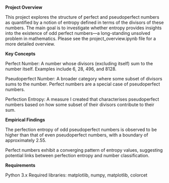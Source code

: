 **Project Overview**

This project explores the structure of perfect and pseudoperfect numbers as quantified by a notion of entropy defined in terms of the divisors of these numbers. The main goal is to investigate whether entropy provides insights into the existence of odd perfect numbers—a long-standing unsolved problem in mathematics.
Please see the project_overview.ipynb file for a more detailed overview.

**Key Concepts**

Perfect Number: A number whose divisors (excluding itself) sum to the number itself. Examples include 6, 28, 496, and 8128.

Pseudoperfect Number: A broader category where some subset of divisors sums to the number. Perfect numbers are a special case of pseudoperfect numbers.

Perfection Entropy: A measure I created that characterises pseudoperfect numbers based on how some subset of their divisors contribute to their sum.

**Empirical Findings**

The perfection entropy of odd pseudoperfect numbers is observed to be higher than that of even pseudoperfect numbers, with a boundary of approximately 2.55.

Perfect numbers exhibit a converging pattern of entropy values, suggesting potential links between perfection entropy and number classification.

**Requirements**

Python 3.x
Required libraries: matplotlib, numpy, matplotlib, colorcet
